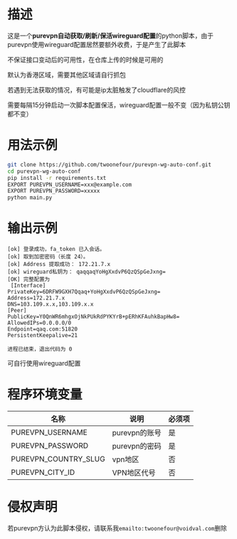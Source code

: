 # 描述
这是一个**purevpn自动获取/刷新/保活wireguard配置**的python脚本，由于purevpn使用wireguard配置居然要额外收费，于是产生了此脚本

不保证接口变动后的可用性，在仓库上传的时候是可用的

默认为香港区域，需要其他区域请自行抓包

若遇到无法获取的情况，有可能是ip太脏触发了cloudflare的风控

需要每隔15分钟启动一次脚本配置保活，wireguard配置一般不变（因为私钥公钥都不变）

# 用法示例
```bash
git clone https://github.com/twoonefour/purevpn-wg-auto-conf.git
cd purevpn-wg-auto-conf
pip install -r requirements.txt
EXPORT PUREVPN_USERNAME=xxx@example.com
EXPORT PUREVPN_PASSWORD=xxxxx
python main.py
```

# 输出示例
```
[ok] 登录成功，fa_token 已入会话。
[ok] 取到加密密码（长度 24）。
[ok] Address 提取成功： 172.21.7.x
[ok] wireguard私钥为： qaqqaqYoHgXxdvP6QzQSpGeJxng=
[OK] 完整配置为
 [Interface]
PrivateKey=6DRFW9GXH7Qqaq+YoHgXxdvP6QzQSpGeJxng=
Address=172.21.7.x
DNS=103.109.x.x,103.109.x.x
[Peer]
PublicKey=Y0QnWR6mhgxOjNkPUkRdPYKYrB+pERhKFAuhkBapHw8=
AllowedIPs=0.0.0.0/0
Endpoint=qaq.com:51820
PersistentKeepalive=21

进程已结束，退出代码为 0

```

可自行使用wireguard配置

# 程序环境变量
| 名称               | 说明         | 必须项 |
|------------------|------------|-----|
| PUREVPN_USERNAME | purevpn的账号 | 是   |
| PUREVPN_PASSWORD | purevpn的密码 | 是   |
|PUREVPN_COUNTRY_SLUG| vpn地区      | 否   |
|     PUREVPN_CITY_ID             | VPN地区代号    | 否   |

# 侵权声明
若purevpn方认为此脚本侵权，请联系我`emailto:twoonefour@voidval.com`删除